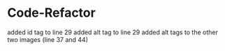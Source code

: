 # Code-Refactor
added id tag to line 29
added alt tag to line 29
added alt tags to the other two images (line 37 and 44)